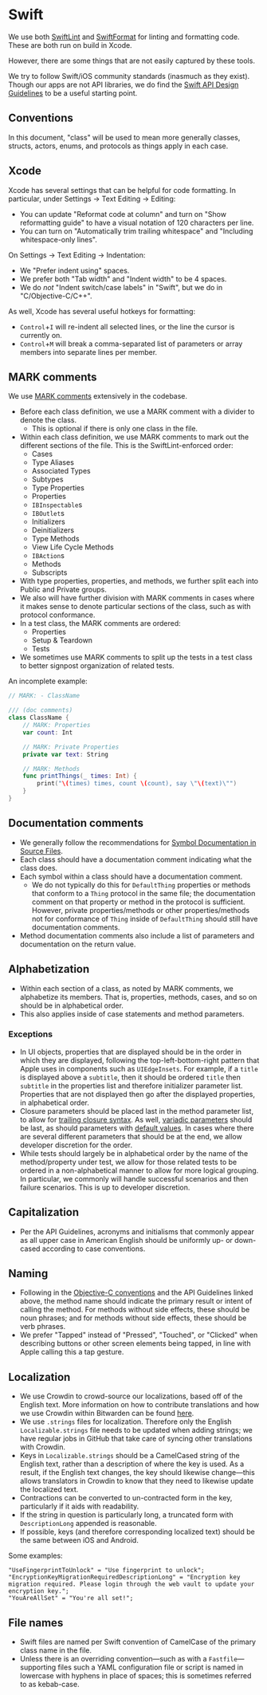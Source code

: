 # Swift

We use both [SwiftLint](https://github.com/realm/SwiftLint) and
[SwiftFormat](https://github.com/nicklockwood/SwiftFormat) for linting and formatting code. These
are both run on build in Xcode.

However, there are some things that are not easily captured by these tools.

We try to follow Swift/iOS community standards (inasmuch as they exist). Though our apps are not API
libraries, we do find the
[Swift API Design Guidelines](https://www.swift.org/documentation/api-design-guidelines/) to be a
useful starting point.

## Conventions

In this document, "class" will be used to mean more generally classes, structs, actors, enums, and
protocols as things apply in each case.

## Xcode

Xcode has several settings that can be helpful for code formatting. In particular, under Settings ->
Text Editing -> Editing:

- You can update "Reformat code at column" and turn on "Show reformatting guide" to have a visual
  notation of 120 characters per line.
- You can turn on "Automatically trim trailing whitespace" and "Including whitespace-only lines".

On Settings -> Text Editing -> Indentation:

- We "Prefer indent using" spaces.
- We prefer both "Tab width" and "Indent width" to be 4 spaces.
- We do _not_ "Indent switch/case labels" in "Swift", but we do in "C/Objective-C/C++".

As well, Xcode has several useful hotkeys for formatting:

- `Control`+`I` will re-indent all selected lines, or the line the cursor is currently on.
- `Control`+`M` will break a comma-separated list of parameters or array members into separate lines
  per member.

## MARK comments

We use
[MARK comments](https://developer.apple.com/documentation/xcode/creating-organizing-and-editing-source-files#Annotate-your-code-for-visibility)
extensively in the codebase.

- Before each class definition, we use a MARK comment with a divider to denote the class.
  - This is optional if there is only one class in the file.
- Within each class definition, we use MARK comments to mark out the different sections of the file.
  This is the SwiftLint-enforced order:
  - Cases
  - Type Aliases
  - Associated Types
  - Subtypes
  - Type Properties
  - Properties
  - `IBInspectable`s
  - `IBOutlet`s
  - Initializers
  - Deinitializers
  - Type Methods
  - View Life Cycle Methods
  - `IBAction`s
  - Methods
  - Subscripts
- With type properties, properties, and methods, we further split each into Public and Private
  groups.
- We also will have further division with MARK comments in cases where it makes sense to denote
  particular sections of the class, such as with protocol conformance.
- In a test class, the MARK comments are ordered:
  - Properties
  - Setup & Teardown
  - Tests
- We sometimes use MARK comments to split up the tests in a test class to better signpost
  organization of related tests.

An incomplete example:

```swift
// MARK: - ClassName

/// (doc comments)
class ClassName {
    // MARK: Properties
    var count: Int

    // MARK: Private Properties
    private var text: String

    // MARK: Methods
    func printThings(_ times: Int) {
        print("\(times) times, count \(count), say \"\(text)\"")
    }
}
```

## Documentation comments

- We generally follow the recommendations for
  [Symbol Documentation in Source Files](https://www.swift.org/documentation/docc/writing-symbol-documentation-in-your-source-files).
- Each class should have a documentation comment indicating what the class does.
- Each symbol within a class should have a documentation comment.
  - We do not typically do this for `DefaultThing` properties or methods that conform to a `Thing`
    protocol in the same file; the documentation comment on that property or method in the protocol
    is sufficient. However, private properties/methods or other properties/methods not for
    conformance of `Thing` inside of `DefaultThing` should still have documentation comments.
- Method documentation comments also include a list of parameters and documentation on the return
  value.

## Alphabetization

- Within each section of a class, as noted by MARK comments, we alphabetize its members. That is,
  properties, methods, cases, and so on should be in alphabetical order.
- This also applies inside of case statements and method parameters.

### Exceptions

- In UI objects, properties that are displayed should be in the order in which they are displayed,
  following the top-left-bottom-right pattern that Apple uses in components such as `UIEdgeInsets`.
  For example, if a `title` is displayed above a `subtitle`, then it should be ordered `title` then
  `subtitle` in the properties list and therefore initializer parameter list. Properties that are
  not displayed then go after the displayed properties, in alphabetical order.
- Closure parameters should be placed last in the method parameter list, to allow for
  [trailing closure syntax](https://docs.swift.org/swift-book/documentation/the-swift-programming-language/closures/#Trailing-Closures).
  As well,
  [variadic parameters](https://docs.swift.org/swift-book/documentation/the-swift-programming-language/functions/#Variadic-Parameters)
  should be last, as should parameters with
  [default values](https://docs.swift.org/swift-book/documentation/the-swift-programming-language/functions/#Default-Parameter-Values).
  In cases where there are several different parameters that should be at the end, we allow
  developer discretion for the order.
- While tests should largely be in alphabetical order by the name of the method/property under test,
  we allow for those related tests to be ordered in a non-alphabetical manner to allow for more
  logical grouping. In particular, we commonly will handle successful scenarios and then failure
  scenarios. This is up to developer discretion.

## Capitalization

- Per the API Guidelines, acronyms and initialisms that commonly appear as all upper case in
  American English should be uniformly up- or down-cased according to case conventions.

## Naming

- Following in the
  [Objective-C conventions](https://developer.apple.com/library/archive/documentation/Cocoa/Conceptual/ProgrammingWithObjectiveC/Conventions/Conventions.html)
  and the API Guidelines linked above, the method name should indicate the primary result or intent
  of calling the method. For methods without side effects, these should be noun phrases; and for
  methods without side effects, these should be verb phrases.
- We prefer "Tapped" instead of "Pressed", "Touched", or "Clicked" when describing buttons or other
  screen elements being tapped, in line with Apple calling this a tap gesture.

## Localization

- We use Crowdin to crowd-source our localizations, based off of the English text. More information
  on how to contribute translations and how we use Crowdin within Bitwarden can be found
  [here](https://contributing.bitwarden.com/contributing/#localization-l10n).
- We use `.strings` files for localization. Therefore only the English `Localizable.strings` file
  needs to be updated when adding strings; we have regular jobs in GitHub that take care of syncing
  other translations with Crowdin.
- Keys in `Localizable.strings` should be a CamelCased string of the English text, rather than a
  description of where the key is used. As a result, if the English text changes, the key should
  likewise change—this allows translators in Crowdin to know that they need to likewise update the
  localized text.
- Contractions can be converted to un-contracted form in the key, particularly if it aids with
  readability.
- If the string in question is particularly long, a truncated form with `DescriptionLong` appended
  is reasonable.
- If possible, keys (and therefore corresponding localized text) should be the same between iOS and
  Android.

Some examples:

```text
"UseFingerprintToUnlock" = "Use fingerprint to unlock";
"EncryptionKeyMigrationRequiredDescriptionLong" = "Encryption key migration required. Please login through the web vault to update your encryption key.";
"YouAreAllSet" = "You're all set!";
```

## File names

- Swift files are named per Swift convention of CamelCase of the primary class name in the file.
- Unless there is an overriding convention—such as with a `Fastfile`—supporting files such a YAML
  configuration file or script is named in lowercase with hyphens in place of spaces; this is
  sometimes referred to as kebab-case.

